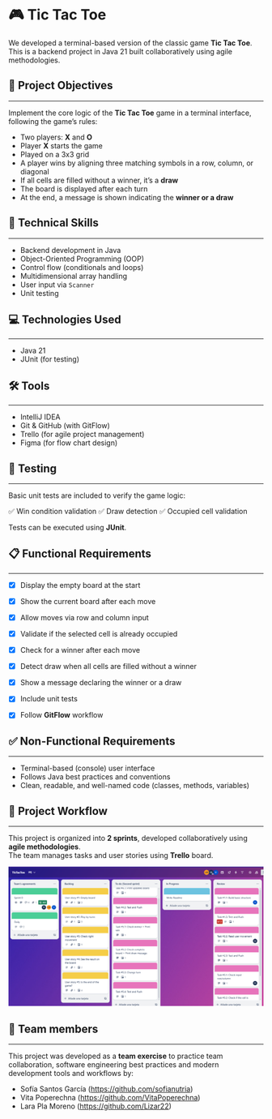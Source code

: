 # 🎮 Tic Tac Toe


We developed a terminal-based version of the classic game **Tic Tac Toe**. This is a backend project in Java 21 built collaboratively using agile methodologies.


## 📌 Project Objectives

---

Implement the core logic of the **Tic Tac Toe** game in a terminal interface, following the game’s rules:
- Two players: **X** and **O**
- Player **X** starts the game
- Played on a 3x3 grid
- A player wins by aligning three matching symbols in a row, column, or diagonal
- If all cells are filled without a winner, it’s a **draw**
- The board is displayed after each turn
- At the end, a message is shown indicating the **winner or a draw**


## 🧠 Technical Skills

---

- Backend development in Java
- Object-Oriented Programming (OOP)
- Control flow (conditionals and loops)
- Multidimensional array handling
- User input via `Scanner`
- Unit testing



## 💻 Technologies Used

---

- Java 21
- JUnit (for testing)

## 🛠 Tools

---

- IntelliJ IDEA
- Git & GitHub (with GitFlow)
- Trello (for agile project management)
- Figma (for flow chart design)


## 🧪 Testing

---

Basic unit tests are included to verify the game logic:

✅ Win condition validation
✅ Draw detection
✅ Occupied cell validation

Tests can be executed using **JUnit**.


## 📋 Functional Requirements

---

- [x] Display the empty board at the start
- [x] Show the current board after each move
- [x] Allow moves via row and column input
- [x] Validate if the selected cell is already occupied
- [x] Check for a winner after each move
- [x] Detect draw when all cells are filled without a winner
- [x] Show a message declaring the winner or a draw
- [x] Include unit tests
- [x] Follow **GitFlow** workflow


## ✅ Non-Functional Requirements

---

- Terminal-based (console) user interface
- Follows Java best practices and conventions
- Clean, readable, and well-named code (classes, methods, variables)


## 🧩 Project Workflow

---

This project is organized into **2 sprints**, developed collaboratively using **agile methodologies**.  
The team manages tasks and user stories using **Trello** board.

![Tic Tac Toe Board Preview](assets/images/trello-board.png)


## 🤝 Team members

---

This project was developed as a **team exercise** to practice team collaboration, software engineering best practices and modern development tools and workflows by:

- Sofía Santos García (https://github.com/sofianutria)
- Vita Poperechna (https://github.com/VitaPoperechna)
- Lara Pla Moreno (https://github.com/Lizar22)





